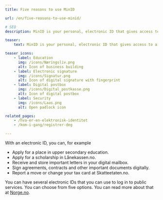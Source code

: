 ```yaml
---
title: Five reasons to use MinID

url: /en/five-reasons-to-use-minid/

# SEO
description: MinID is your personal, electronic ID that gives access to a number of public services from the state and municipality.

teaser: 
    text: MinID is your personal, electronic ID that gives access to a number of public services from the state and municipality. Here you will find information on what you can use it for.

teaser_icons:
    - label: Education
      img: /icons/Næringsliv.png
      alt: Icon of business building
    - label: Electronic signature
      img: /icons/Signatur.png
      alt: Icon of digital signature with fingerprint
    - label: Digital postbox
      img: /icons/Digital_postkasse.png
      alt: Icon of digital postbox
    - label: Security
      img: /icons/Laas.png
      alt: Open padlock icon

related_pages:
    - /hva-er-en-elektronisk-identitet
    - /kom-i-gang/registrer-deg

---
```


With an electronic ID, you can, for example

 - Apply for a place in upper secondary education.
 - Apply for a scholarship in Lånekassen.no.
 - Receive and store important letters in your digital mailbox.
 - Sign agreements, contracts and other important documents digitally.
 - Report a move or change your tax card at Skatteetaten.no.

You can have several electronic IDs that you can use to log in to public services. You can choose from five options. You can read more about that at [Norge.no](https://www.norge.no/en/digital-citizen/electronic-id).

